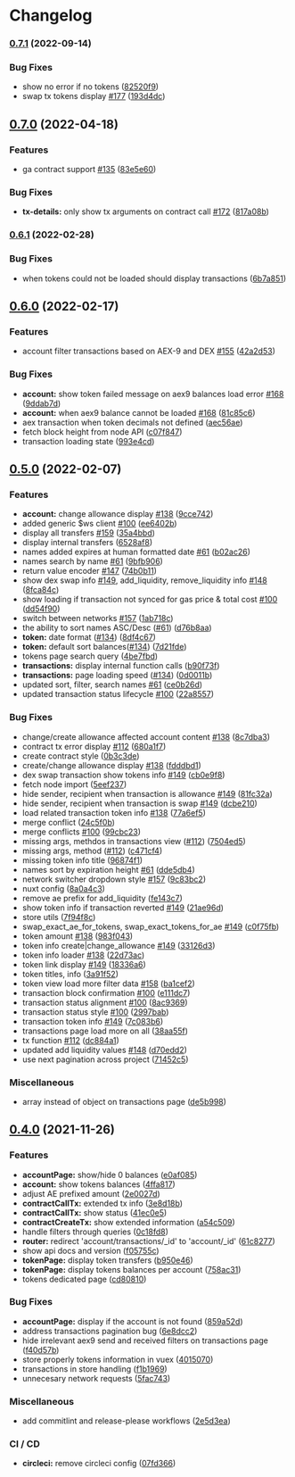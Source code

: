 # Changelog

### [0.7.1](https://www.github.com/aeternity/mdw-frontend/compare/v0.7.0...v0.7.1) (2022-09-14)


### Bug Fixes

* show no error if no tokens ([82520f9](https://www.github.com/aeternity/mdw-frontend/commit/82520f946d016801cdb5dd702e3181f0d90e23e5))
* swap tx tokens display [#177](https://www.github.com/aeternity/mdw-frontend/issues/177) ([193d4dc](https://www.github.com/aeternity/mdw-frontend/commit/193d4dc684e1d20d9979f792f384e436a0af84c9))

## [0.7.0](https://www.github.com/aeternity/mdw-frontend/compare/v0.6.1...v0.7.0) (2022-04-18)


### Features

* ga contract support [#135](https://www.github.com/aeternity/mdw-frontend/issues/135) ([83e5e60](https://www.github.com/aeternity/mdw-frontend/commit/83e5e60f6282c8f12a48b05fb7e884c828622b2a))


### Bug Fixes

* **tx-details:** only show tx arguments on contract call [#172](https://www.github.com/aeternity/mdw-frontend/issues/172) ([817a08b](https://www.github.com/aeternity/mdw-frontend/commit/817a08b9717238eb8cdd41c6280309fbf5ffbf76))

### [0.6.1](https://www.github.com/aeternity/mdw-frontend/compare/v0.6.0...v0.6.1) (2022-02-28)


### Bug Fixes

* when tokens could not be loaded should display transactions ([6b7a851](https://www.github.com/aeternity/mdw-frontend/commit/6b7a8516de125a985b88069e24ee702681a3a9f5))

## [0.6.0](https://www.github.com/aeternity/mdw-frontend/compare/v0.5.0...v0.6.0) (2022-02-17)


### Features

* account filter transactions based on AEX-9 and DEX [#155](https://www.github.com/aeternity/mdw-frontend/issues/155) ([42a2d53](https://www.github.com/aeternity/mdw-frontend/commit/42a2d532cb228d0b2c263036b44b637e38441b04))


### Bug Fixes

* **account:** show token failed message on aex9 balances load error [#168](https://www.github.com/aeternity/mdw-frontend/issues/168) ([9ddab7d](https://www.github.com/aeternity/mdw-frontend/commit/9ddab7de910d47c632f09fca8a99ebb0d663688d))
* **account:** when aex9 balance cannot be loaded [#168](https://www.github.com/aeternity/mdw-frontend/issues/168) ([81c85c6](https://www.github.com/aeternity/mdw-frontend/commit/81c85c6ec6d5e39837977f14d4930dd10e541b8c))
* aex transaction when token decimals not defined ([aec56ae](https://www.github.com/aeternity/mdw-frontend/commit/aec56ae7f31151e6d7401f4fe2ce83284231527d))
* fetch block height from node API ([c07f847](https://www.github.com/aeternity/mdw-frontend/commit/c07f8473f9a584635e2437459f643ac7f1fcf5a4))
* transaction loading state ([993e4cd](https://www.github.com/aeternity/mdw-frontend/commit/993e4cd89d6f2c97a1ff0b1e28dc0e772c59738a))

## [0.5.0](https://www.github.com/aeternity/mdw-frontend/compare/v0.4.0...v0.5.0) (2022-02-07)


### Features

* **account:** change allowance display [#138](https://www.github.com/aeternity/mdw-frontend/issues/138) ([9cce742](https://www.github.com/aeternity/mdw-frontend/commit/9cce7420305fcfe0108aea8b592b1c90cb07beb0))
* added generic $ws client [#100](https://www.github.com/aeternity/mdw-frontend/issues/100) ([ee6402b](https://www.github.com/aeternity/mdw-frontend/commit/ee6402b941d70294513b401bc8d61014bb952dbe))
* display all transfers [#159](https://www.github.com/aeternity/mdw-frontend/issues/159) ([35a4bbd](https://www.github.com/aeternity/mdw-frontend/commit/35a4bbd0782a7f517c7261bf410a5f1b1b680b49))
* display internal transfers ([6528af8](https://www.github.com/aeternity/mdw-frontend/commit/6528af8479013a1b0d299946a54b31d3163ccfc0))
* names added expires at human formatted date [#61](https://www.github.com/aeternity/mdw-frontend/issues/61) ([b02ac26](https://www.github.com/aeternity/mdw-frontend/commit/b02ac2615694b17a92c106c2a0d7219a6226bee0))
* names search by name [#61](https://www.github.com/aeternity/mdw-frontend/issues/61) ([9bfb906](https://www.github.com/aeternity/mdw-frontend/commit/9bfb90671b4696e05a700d8ee3ccafbb1cbc6d21))
* return value encoder [#147](https://www.github.com/aeternity/mdw-frontend/issues/147) ([74b0b11](https://www.github.com/aeternity/mdw-frontend/commit/74b0b11fcba550d02479a8a9284b07862137c1e6))
* show dex swap info [#149](https://www.github.com/aeternity/mdw-frontend/issues/149), add_liquidity, remove_liquidity info [#148](https://www.github.com/aeternity/mdw-frontend/issues/148) ([8fca84c](https://www.github.com/aeternity/mdw-frontend/commit/8fca84cd2268fcf8e5e3ce02155369f2cab616fd))
* show loading if transaction not synced for gas price & total cost [#100](https://www.github.com/aeternity/mdw-frontend/issues/100) ([dd54f90](https://www.github.com/aeternity/mdw-frontend/commit/dd54f90ace401e05ad2076a78ff7d0fbfa3b61dc))
* switch between networks [#157](https://www.github.com/aeternity/mdw-frontend/issues/157) ([1ab718c](https://www.github.com/aeternity/mdw-frontend/commit/1ab718c1b0d0cef2cd7ca7df40a90d50ade79bfa))
* the ability to sort names ASC/Desc ([#61](https://www.github.com/aeternity/mdw-frontend/issues/61)) ([d76b8aa](https://www.github.com/aeternity/mdw-frontend/commit/d76b8aaa97cf0d000740d6c0e3564451bbb7fe46))
* **token:** date format ([#134](https://www.github.com/aeternity/mdw-frontend/issues/134)) ([8df4c67](https://www.github.com/aeternity/mdw-frontend/commit/8df4c6753a8c9e4195c30cc740b0b0734722e8f1))
* **token:** default sort balances([#134](https://www.github.com/aeternity/mdw-frontend/issues/134)) ([7d21fde](https://www.github.com/aeternity/mdw-frontend/commit/7d21fde9e119c0507399cd4aeda240df642a5e73))
* tokens page search query ([4be7fbd](https://www.github.com/aeternity/mdw-frontend/commit/4be7fbdd8fa494db176fe1a5403f38ae1c366062))
* **transactions:** display internal function calls ([b90f73f](https://www.github.com/aeternity/mdw-frontend/commit/b90f73ff4fb6610e22f0bcd384dbd8e560dbde1d))
* **transactions:** page loading speed ([#134](https://www.github.com/aeternity/mdw-frontend/issues/134)) ([0d0011b](https://www.github.com/aeternity/mdw-frontend/commit/0d0011b83cc466b62164db2c646c78778107636b))
* updated sort, filter, search names [#61](https://www.github.com/aeternity/mdw-frontend/issues/61) ([ce0b26d](https://www.github.com/aeternity/mdw-frontend/commit/ce0b26d559810fc2ab3aea58d2d5c0b3abc34026))
* updated transaction status lifecycle [#100](https://www.github.com/aeternity/mdw-frontend/issues/100) ([22a8557](https://www.github.com/aeternity/mdw-frontend/commit/22a8557b18c13d909c092338d7a3e81b0551dc20))


### Bug Fixes

* change/create allowance affected account content [#138](https://www.github.com/aeternity/mdw-frontend/issues/138) ([8c7dba3](https://www.github.com/aeternity/mdw-frontend/commit/8c7dba3cab87cffcbb2b2b892dfcbb02b8f16607))
* contract tx error display [#112](https://www.github.com/aeternity/mdw-frontend/issues/112) ([680a1f7](https://www.github.com/aeternity/mdw-frontend/commit/680a1f77eac9e88abdb3045b4491fc9dd2a0102b))
* create contract style ([0b3c3de](https://www.github.com/aeternity/mdw-frontend/commit/0b3c3de72c07267bfe398895d522dde44c1c8e99))
* create/change allowance display [#138](https://www.github.com/aeternity/mdw-frontend/issues/138) ([fdddbd1](https://www.github.com/aeternity/mdw-frontend/commit/fdddbd1b22da6fd5057f7283911506ae2f2ce414))
* dex swap transaction show tokens info [#149](https://www.github.com/aeternity/mdw-frontend/issues/149) ([cb0e9f8](https://www.github.com/aeternity/mdw-frontend/commit/cb0e9f8c7f959dd5360a4865754590eda436782c))
* fetch node import ([5eef237](https://www.github.com/aeternity/mdw-frontend/commit/5eef237f06717277d14526cf657057f835766543))
* hide sender, recipient when transaction is allowance [#149](https://www.github.com/aeternity/mdw-frontend/issues/149) ([81fc32a](https://www.github.com/aeternity/mdw-frontend/commit/81fc32af6dac2b1c189fafe53dae984a2b8a9788))
* hide sender, recipient when transaction is swap [#149](https://www.github.com/aeternity/mdw-frontend/issues/149) ([dcbe210](https://www.github.com/aeternity/mdw-frontend/commit/dcbe2105c737ef7eb6b7e982062a1c51829cfda6))
* load related transaction token info [#138](https://www.github.com/aeternity/mdw-frontend/issues/138) ([77a6ef5](https://www.github.com/aeternity/mdw-frontend/commit/77a6ef51b1713d76c54ba6d9e9e17a7046132a7a))
* merge conflict ([24c5f0b](https://www.github.com/aeternity/mdw-frontend/commit/24c5f0b5cb37c8b652a40518cc6690d0d9ec4bab))
* merge conflicts [#100](https://www.github.com/aeternity/mdw-frontend/issues/100) ([99cbc23](https://www.github.com/aeternity/mdw-frontend/commit/99cbc2339f0a7c2ed93f08691ea426bb036e478b))
* missing args, methdos in transactions view ([#112](https://www.github.com/aeternity/mdw-frontend/issues/112)) ([7504ed5](https://www.github.com/aeternity/mdw-frontend/commit/7504ed5d1c274731c7edb96755d910ca7b825346))
* missing args, method ([#112](https://www.github.com/aeternity/mdw-frontend/issues/112)) ([c471cf4](https://www.github.com/aeternity/mdw-frontend/commit/c471cf44184bb210a20ae3b446de0e0af5624c3e))
* missing token info title ([96874f1](https://www.github.com/aeternity/mdw-frontend/commit/96874f142590e268b27fada333c8bc3a37ed3395))
* names sort by expiration height [#61](https://www.github.com/aeternity/mdw-frontend/issues/61) ([dde5db4](https://www.github.com/aeternity/mdw-frontend/commit/dde5db473ec8489c323813fdad14e68b85d23dc1))
* network switcher dropdown style [#157](https://www.github.com/aeternity/mdw-frontend/issues/157) ([9c83bc2](https://www.github.com/aeternity/mdw-frontend/commit/9c83bc2438591d5548d22db37e78fbc949d7e001))
* nuxt config ([8a0a4c3](https://www.github.com/aeternity/mdw-frontend/commit/8a0a4c31a3b99366ef5fe4fe8657a58a44de997b))
* remove ae prefix for add_liquidity ([fe143c7](https://www.github.com/aeternity/mdw-frontend/commit/fe143c792d1c527b93028b5224421b11df145ff8))
* show token info if transaction reverted [#149](https://www.github.com/aeternity/mdw-frontend/issues/149) ([21ae96d](https://www.github.com/aeternity/mdw-frontend/commit/21ae96dc0bb120545e17b1db7393f3250ac5fd2d))
* store utils ([7f94f8c](https://www.github.com/aeternity/mdw-frontend/commit/7f94f8c5978f1990499e9e2072acf93eb6ec064b))
* swap_exact_ae_for_tokens, swap_exact_tokens_for_ae [#149](https://www.github.com/aeternity/mdw-frontend/issues/149) ([c0f75fb](https://www.github.com/aeternity/mdw-frontend/commit/c0f75fb4ddac17b55c740ab7076effb72d4fa6d8))
* token amount [#138](https://www.github.com/aeternity/mdw-frontend/issues/138) ([983f043](https://www.github.com/aeternity/mdw-frontend/commit/983f043990509ca6be36ea0ad93c9be294e926ac))
* token info create|change_allowance [#149](https://www.github.com/aeternity/mdw-frontend/issues/149) ([33126d3](https://www.github.com/aeternity/mdw-frontend/commit/33126d322ed541d6a70d681e2a7deaca5d4469e4))
* token info loader [#138](https://www.github.com/aeternity/mdw-frontend/issues/138) ([22d73ac](https://www.github.com/aeternity/mdw-frontend/commit/22d73acd0248e94bc2c6ef1a9fb24c9a5e02b54c))
* token link display [#149](https://www.github.com/aeternity/mdw-frontend/issues/149) ([18336a6](https://www.github.com/aeternity/mdw-frontend/commit/18336a63ff2bede9b911ad60d78dab9b187e66a8))
* token titles, info ([3a91f52](https://www.github.com/aeternity/mdw-frontend/commit/3a91f525a69ed275ddf0e87ddbc0d6a586a77973))
* token view load more filter data [#158](https://www.github.com/aeternity/mdw-frontend/issues/158) ([ba1cef2](https://www.github.com/aeternity/mdw-frontend/commit/ba1cef24bc961f841f93b586262f4d64d02e3e48))
* transaction block confirmation [#100](https://www.github.com/aeternity/mdw-frontend/issues/100) ([e111dc7](https://www.github.com/aeternity/mdw-frontend/commit/e111dc790881d29aed065bdc8ed4c2c93f1097c9))
* transaction status alignment [#100](https://www.github.com/aeternity/mdw-frontend/issues/100) ([8ac9369](https://www.github.com/aeternity/mdw-frontend/commit/8ac936970ad8e6d9fd6f5d6361359bf493818a66))
* transaction status style [#100](https://www.github.com/aeternity/mdw-frontend/issues/100) ([2997bab](https://www.github.com/aeternity/mdw-frontend/commit/2997bab5ceefa7b7a1f87b2cd026caf084ca181d))
* transaction token info [#149](https://www.github.com/aeternity/mdw-frontend/issues/149) ([7c083b6](https://www.github.com/aeternity/mdw-frontend/commit/7c083b688414c6e3e6b05717f36e8f8ba3784e2f))
* transactions page load more on all ([38aa55f](https://www.github.com/aeternity/mdw-frontend/commit/38aa55fa0dba69b5a6030521d3f4e8d586792207))
* tx function [#112](https://www.github.com/aeternity/mdw-frontend/issues/112) ([dc884a1](https://www.github.com/aeternity/mdw-frontend/commit/dc884a1beaf80ab4e1a86087939bedaf65c9a41d))
* updated add liquidity values [#148](https://www.github.com/aeternity/mdw-frontend/issues/148) ([d70edd2](https://www.github.com/aeternity/mdw-frontend/commit/d70edd28a14f761b78da697bc7ebda746694d0d0))
* use next pagination across project ([71452c5](https://www.github.com/aeternity/mdw-frontend/commit/71452c50fb301cd2c196cd2a4d01a72d6d7fab45))


### Miscellaneous

* array instead of object on transactions page ([de5b998](https://www.github.com/aeternity/mdw-frontend/commit/de5b99877af7bdebb6f1e4b7ca5177d7dcb12527))

## [0.4.0](https://www.github.com/aeternity/mdw-frontend/compare/v0.3.0...v0.4.0) (2021-11-26)


### Features

* **accountPage:** show/hide 0 balances ([e0af085](https://www.github.com/aeternity/mdw-frontend/commit/e0af08505339ba5f8e729db9c275203662a4ed54))
* **account:** show tokens balances ([4ffa817](https://www.github.com/aeternity/mdw-frontend/commit/4ffa817e20473dde88d8f6f7690b3adfdcd49856))
* adjust AE prefixed amount ([2e0027d](https://www.github.com/aeternity/mdw-frontend/commit/2e0027dadae1036845685a9f8a5c83c593fb998f))
* **contractCallTx:** extended tx info ([3e8d18b](https://www.github.com/aeternity/mdw-frontend/commit/3e8d18bc34ba6ab58e5973ed9a569f5561c53795))
* **contractCallTx:** show status ([41ec0e5](https://www.github.com/aeternity/mdw-frontend/commit/41ec0e59ef723ac0cd9f9ebef60ad5227e495db7))
* **contractCreateTx:** show extended information ([a54c509](https://www.github.com/aeternity/mdw-frontend/commit/a54c5096ee21e71e0fd3050a856106dee521331d))
* handle filters through queries ([0c18fd8](https://www.github.com/aeternity/mdw-frontend/commit/0c18fd8e4e81546ea009741bbd37d6a4c221a628))
* **router:** redirect 'account/transactions/_id' to 'account/_id' ([61c8277](https://www.github.com/aeternity/mdw-frontend/commit/61c8277f1c57907a7a17ec25727510a0848b60e6))
* show api docs and version ([f05755c](https://www.github.com/aeternity/mdw-frontend/commit/f05755c892604e1723be3a6a73b10db7be14a6bd))
* **tokenPage:** display token transfers ([b950e46](https://www.github.com/aeternity/mdw-frontend/commit/b950e462496033410543526cb07d7037158d9360))
* **tokenPage:** display tokens balances per account ([758ac31](https://www.github.com/aeternity/mdw-frontend/commit/758ac3126a36170b8b3cc496d860184bc8b26df2))
* tokens dedicated page ([cd80810](https://www.github.com/aeternity/mdw-frontend/commit/cd80810de1b91a2e49a713d9d4bd2035f11da9dd))


### Bug Fixes

* **accountPage:** display if the account is not found ([859a52d](https://www.github.com/aeternity/mdw-frontend/commit/859a52d603711cf25d1b2df938b9d18678537e20))
* address transactions pagination bug ([6e8dcc2](https://www.github.com/aeternity/mdw-frontend/commit/6e8dcc288bfc65d56d33f5549b98c7b03286b2b8))
* hide irrelevant aex9 send and received filters on transactions page ([f40d57b](https://www.github.com/aeternity/mdw-frontend/commit/f40d57bff2e3aa010b2b2450b404981927598043))
* store properly tokens information in vuex ([4015070](https://www.github.com/aeternity/mdw-frontend/commit/4015070e86200ecd39490eca2f23b8eb600c3f48))
* transactions in store handling ([f1b1969](https://www.github.com/aeternity/mdw-frontend/commit/f1b1969a136c8f13e19f15f4208e0805cde1e0c5))
* unnecesary network requests ([5fac743](https://www.github.com/aeternity/mdw-frontend/commit/5fac743242dbc1c81730bd17bc6b546c4c9c264a))


### Miscellaneous

* add commitlint and release-please workflows ([2e5d3ea](https://www.github.com/aeternity/mdw-frontend/commit/2e5d3ea70b175b2c07b25cd5a36d0e1e47c43857))


### CI / CD

* **circleci:** remove circleci config ([07fd366](https://www.github.com/aeternity/mdw-frontend/commit/07fd3665414270f1b98da582fae1e13760b80fd8))
